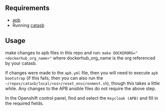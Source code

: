## Requirements
- [apb](https://github.com/fusor/ansible-playbook-bundle/blob/master/README.md#installing-the-apb-tool)
- Running [catasb](https://github.com/fusor/catasb)

## Usage
make changes to apb files in this repo and run: `make DOCKERORG="<dockerhub_org_name>"` where dockerhub_org_name is the org referenced by your catasb.

If changes were made to the `apb.yml` file, then you will need to execute `apb bootstrap` (if this fails, then you can also run the `~/repos/catasb/local/<os>/reset_environment.sh`), though this takes a little while. Any changes to the APB ansible files do not require the above step.

In the Openshift control panel, find and select the `Keycloak (APB)` and fill in the required fields. 